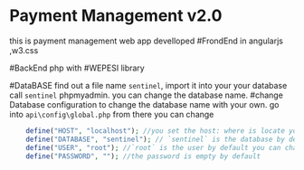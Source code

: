# Payment Management v2.0
this is payment management web app develloped
#FrondEnd
in angularjs ,w3.css

#BackEnd
php with #WEPESI library

#DataBASE
find out a file name `sentinel`, import it into your your database call `sentinel` phpmyadmin.
you can change the database name.
#change Database configuration
to change the database name with your own.
go into `api\config\global.php` from there you can change
```php
    define("HOST", "localhost"); //you set the host: where is locate your server. for this exemple is on localhost
    define("DATABASE", "sentinel"); // `sentinel` is the database by default.
    define("USER", "root"); //`root` is the user by default you can changer with yours
    define("PASSWORD", ""); //the password is empty by default
```
